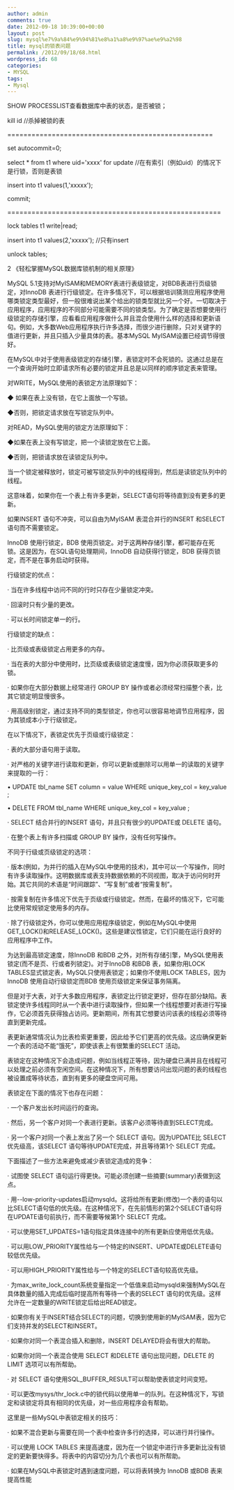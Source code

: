 ```yaml
---
author: admin
comments: true
date: 2012-09-18 10:39:00+00:00
layout: post
slug: mysql%e7%9a%84%e9%94%81%e8%a1%a8%e9%97%ae%e9%a2%98
title: mysql的锁表问题
permalink: /2012/09/18/68.html
wordpress_id: 68
categories:
- MYSQL
tags:
- Mysql
---
```






SHOW PROCESSLIST查看数据库中表的状态，是否被锁；




kill id  //杀掉被锁的表




===================================================




set autocommit=0;




select * from t1  where uid='xxxx' for update  //在有索引（例如uid）的情况下是行锁，否则是表锁




insert into t1 values(1,'xxxxx');




commit;




=====================================================




lock tables t1 write|read;




insert into t1 values(2,'xxxxx'); //只有insert




unlock tables;







2 《轻松掌握MySQL数据库锁机制的相关原理》  

  

MySQL 5.1支持对MyISAM和MEMORY表进行表级锁定，对BDB表进行页级锁定，对InnoDB 表进行行级锁定。在许多情况下，可以根据培训猜测应用程序使用哪类锁定类型最好，但一般很难说出某个给出的锁类型就比另一个好。一切取决于应用程序，应用程序的不同部分可能需要不同的锁类型。为了确定是否想要使用行级锁定的存储引擎，应看看应用程序做什么并且混合使用什么样的选择和更新语句。例如，大多数Web应用程序执行许多选择，而很少进行删除，只对关键字的值进行更新，并且只插入少量具体的表。基本MySQL
 MyISAM设置已经调节得很好。   

  

在MySQL中对于使用表级锁定的存储引擎，表锁定时不会死锁的。这通过总是在一个查询开始时立即请求所有必要的锁定并且总是以同样的顺序锁定表来管理。   

  

对WRITE，MySQL使用的表锁定方法原理如下：   

  

◆ 如果在表上没有锁，在它上面放一个写锁。   

◆否则，把锁定请求放在写锁定队列中。   

  

对READ，MySQL使用的锁定方法原理如下：   

  

◆如果在表上没有写锁定，把一个读锁定放在它上面。   

◆否则，把锁请求放在读锁定队列中。   

  

当一个锁定被释放时，锁定可被写锁定队列中的线程得到，然后是读锁定队列中的线程。   

  

这意味着，如果你在一个表上有许多更新，SELECT语句将等待直到没有更多的更新。   

  

如果INSERT 语句不冲突，可以自由为MyISAM 表混合并行的INSERT 和SELECT 语句而不需要锁定。   

  

InnoDB 使用行锁定，BDB 使用页锁定。对于这两种存储引擎，都可能存在死锁。这是因为，在SQL语句处理期间，InnoDB 自动获得行锁定，BDB 获得页锁定，而不是在事务启动时获得。   

  

行级锁定的优点：   

  

· 当在许多线程中访问不同的行时只存在少量锁定冲突。   

· 回滚时只有少量的更改。   

· 可以长时间锁定单一的行。   

  

行级锁定的缺点：   

  

· 比页级或表级锁定占用更多的内存。   

· 当在表的大部分中使用时，比页级或表级锁定速度慢，因为你必须获取更多的锁。   

· 如果你在大部分数据上经常进行 GROUP BY 操作或者必须经常扫描整个表，比其它锁定明显慢很多。   

· 用高级别锁定，通过支持不同的类型锁定，你也可以很容易地调节应用程序，因为其锁成本小于行级锁定。    

  

在以下情况下，表锁定优先于页级或行级锁定：   

  

· 表的大部分语句用于读取。   

· 对严格的关键字进行读取和更新，你可以更新或删除可以用单一的读取的关键字来提取的一行：   

• UPDATE tbl_name SET column = value WHERE unique_key_col = key_value ;   

• DELETE FROM tbl_name WHERE unique_key_col = key_value ;   

· SELECT 结合并行的INSERT 语句，并且只有很少的UPDATE或 DELETE 语句。   

· 在整个表上有许多扫描或 GROUP BY 操作，没有任何写操作。   

不同于行级或页级锁定的选项：   

· 版本(例如，为并行的插入在MySQL中使用的技术)，其中可以一个写操作，同时有许多读取操作。这明数据库或表支持数据依赖的不同视图，取决于访问何时开始。其它共同的术语是“时间跟踪”、“写复制”或者“按需复制”。   

· 按需复制在许多情况下优先于页级或行级锁定。然而，在最坏的情况下，它可能比使用常规锁定使用多的内存。   

· 除了行级锁定外，你可以使用应用程序级锁定，例如在MySQL中使用GET_LOCK()和RELEASE_LOCK()。这些是建议性锁定，它们只能在运行良好的应用程序中工作。   

  

  

为达到最高锁定速度，除InnoDB 和BDB 之外，对所有存储引擎，MySQL使用表锁定(而不是页、行或者列锁定)。对于InnoDB 和BDB 表，如果你用LOCK TABLES显式锁定表，MySQL只使用表锁定；如果你不使用LOCK TABLES，因为 InnoDB 使用自动行级锁定而BDB 使用页级锁定来保证事务隔离。   

  

但是对于大表，对于大多数应用程序，表锁定比行锁定更好，但存在部分缺陷。表锁定使许多线程同时从一个表中进行读取操作，但如果一个线程想要对表进行写操作，它必须首先获得独占访问。更新期间，所有其它想要访问该表的线程必须等待直到更新完成。   

  

表更新通常情况认为比表检索更重要，因此给予它们更高的优先级。这应确保更新一个表的活动不能“饿死”，即使该表上有很繁重的SELECT 活动。   

  

表锁定在这种情况下会造成问题，例如当线程正等待，因为硬盘已满并且在线程可以处理之前必须有空闲空间。在这种情况下，所有想要访问出现问题的表的线程也被设置成等待状态，直到有更多的硬盘空间可用。   

  

表锁定在下面的情况下也存在问题：   

  

· 一个客户发出长时间运行的查询。   

· 然后，另一个客户对同一个表进行更新。该客户必须等待直到SELECT完成。   

· 另一个客户对同一个表上发出了另一个 SELECT 语句。因为UPDATE比 SELECT 优先级高，该SELECT 语句等待UPDATE完成，并且等待第1个 SELECT 完成。   

  

下面描述了一些方法来避免或减少表锁定造成的竞争：   

  

· 试图使 SELECT 语句运行得更快。可能必须创建一些摘要(summary)表做到这点。   

· 用--low-priority-updates启动mysqld。这将给所有更新(修改)一个表的语句以比SELECT语句低的优先级。在这种情况下，在先前情形的第2个SELECT语句将在UPDATE语句前执行，而不需要等候第1个 SELECT 完成。   

· 可以使用SET_UPDATES=1语句指定具体连接中的所有更新应使用低优先级。   

· 可以用LOW_PRIORITY属性给与一个特定的INSERT、UPDATE或DELETE语句较低优先级。   

· 可以用HIGH_PRIORITY属性给与一个特定的SELECT语句较高优先级。   

· 为max_write_lock_count系统变量指定一个低值来启动mysqld来强制MySQL在具体数量的插入完成后临时提高所有等待一个表的SELECT 语句的优先级。这样允许在一定数量的WRITE锁定后给出READ锁定。   

· 如果你有关于INSERT结合SELECT的问题，切换到使用新的MyISAM表，因为它们支持并发的SELECT和INSERT。   

· 如果你对同一个表混合插入和删除，INSERT DELAYED将会有很大的帮助。   

· 如果你对同一个表混合使用 SELECT 和DELETE 语句出现问题，DELETE 的LIMIT 选项可以有所帮助。   

· 对 SELECT 语句使用SQL_BUFFER_RESULT可以帮助使表锁定时间变短。   

· 可以更改mysys/thr_lock.c中的锁代码以使用单一的队列。在这种情况下，写锁定和读锁定将具有相同的优先级，对一些应用程序会有帮助。   

  

这里是一些MySQL中表锁定相关的技巧：   

  

· 如果不混合更新与需要在同一个表中检查许多行的选择，可以进行并行操作。   

· 可以使用 LOCK TABLES 来提高速度，因为在一个锁定中进行许多更新比没有锁定的更新要快得多。将表中的内容切分为几个表也可以有所帮助。   

· 如果在MySQL中表锁定时遇到速度问题，可以将表转换为 InnoDB 或BDB 表来提高性能



